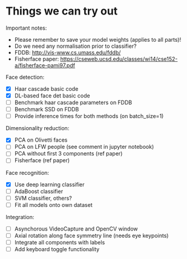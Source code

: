 # Things we can try out

Important notes:
- Please remember to save your model weights (applies to all parts)!
- Do we need any normalisation prior to classifier?
- FDDB: http://vis-www.cs.umass.edu/fddb/
- Fisherface paper: https://cseweb.ucsd.edu/classes/wi14/cse152-a/fisherface-pami97.pdf

Face detection:
- [x] Haar cascade basic code
- [x] DL-based face det basic code
- [ ] Benchmark haar cascade parameters on FDDB
- [ ] Benchmark SSD on FDDB
- [ ] Provide inference times for both methods (on batch_size=1)

Dimensionality reduction:
- [x] PCA on Olivetti faces
- [ ] PCA on LFW people (see comment in jupyter notebook)
- [ ] PCA without first 3 components (ref paper)
- [ ] Fisherface (ref paper)

Face recognition:
- [x] Use deep learning classifier
- [ ] AdaBoost classifier
- [ ] SVM classifier, others?
- [ ] Fit all models onto own dataset

Integration:
- [ ] Asynchorous VideoCapture and OpenCV window
- [ ] Axial rotation along face symmetry line (needs eye keypoints)
- [ ] Integrate all components with labels
- [ ] Add keyboard toggle functionality